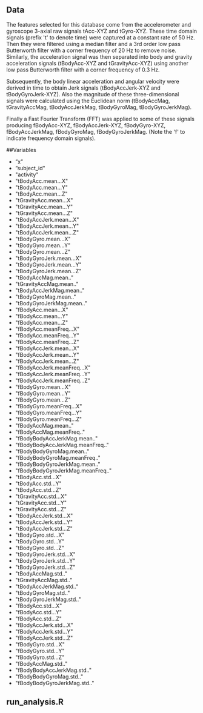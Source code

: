 ## Data
The features selected for this database come from the accelerometer and gyroscope 3-axial raw signals tAcc-XYZ and tGyro-XYZ. These time domain signals (prefix 't' to denote time) were captured at a constant rate of 50 Hz. Then they were filtered using a median filter and a 3rd order low pass Butterworth filter with a corner frequency of 20 Hz to remove noise. Similarly, the acceleration signal was then separated into body and gravity acceleration signals (tBodyAcc-XYZ and tGravityAcc-XYZ) using another low pass Butterworth filter with a corner frequency of 0.3 Hz. 

Subsequently, the body linear acceleration and angular velocity were derived in time to obtain Jerk signals (tBodyAccJerk-XYZ and tBodyGyroJerk-XYZ). Also the magnitude of these three-dimensional signals were calculated using the Euclidean norm (tBodyAccMag, tGravityAccMag, tBodyAccJerkMag, tBodyGyroMag, tBodyGyroJerkMag). 

Finally a Fast Fourier Transform (FFT) was applied to some of these signals producing fBodyAcc-XYZ, fBodyAccJerk-XYZ, fBodyGyro-XYZ, fBodyAccJerkMag, fBodyGyroMag, fBodyGyroJerkMag. (Note the 'f' to indicate frequency domain signals). 

##Variables
* ”x”
* ”subject_id"
* "activity"
* "tBodyAcc.mean...X"
* "tBodyAcc.mean...Y"
* "tBodyAcc.mean...Z"
* "tGravityAcc.mean...X"
* "tGravityAcc.mean...Y"
* "tGravityAcc.mean...Z"
* "tBodyAccJerk.mean...X"
* "tBodyAccJerk.mean...Y"
* "tBodyAccJerk.mean...Z"
* "tBodyGyro.mean...X"
* "tBodyGyro.mean...Y"
* "tBodyGyro.mean...Z"
* "tBodyGyroJerk.mean...X"
* "tBodyGyroJerk.mean...Y"
* "tBodyGyroJerk.mean...Z"
* "tBodyAccMag.mean.."
* "tGravityAccMag.mean.."
* "tBodyAccJerkMag.mean.."
* "tBodyGyroMag.mean.."
* "tBodyGyroJerkMag.mean.."
* "fBodyAcc.mean...X"
* "fBodyAcc.mean...Y"
* "fBodyAcc.mean...Z"
* "fBodyAcc.meanFreq...X"
* "fBodyAcc.meanFreq...Y"
* "fBodyAcc.meanFreq...Z"
* "fBodyAccJerk.mean...X"
* "fBodyAccJerk.mean...Y"
* "fBodyAccJerk.mean...Z"
* "fBodyAccJerk.meanFreq...X"
* "fBodyAccJerk.meanFreq...Y"
* "fBodyAccJerk.meanFreq...Z"
* "fBodyGyro.mean...X"
* "fBodyGyro.mean...Y"
* "fBodyGyro.mean...Z"
* "fBodyGyro.meanFreq...X"
* "fBodyGyro.meanFreq...Y"
* "fBodyGyro.meanFreq...Z"
* "fBodyAccMag.mean.."
* "fBodyAccMag.meanFreq.."
* "fBodyBodyAccJerkMag.mean.."
* "fBodyBodyAccJerkMag.meanFreq.."
* "fBodyBodyGyroMag.mean.."
* "fBodyBodyGyroMag.meanFreq.."
* "fBodyBodyGyroJerkMag.mean.."
* "fBodyBodyGyroJerkMag.meanFreq.."
* "tBodyAcc.std...X"
* "tBodyAcc.std...Y"
* "tBodyAcc.std...Z"
* "tGravityAcc.std...X"
* "tGravityAcc.std...Y"
* "tGravityAcc.std...Z"
* "tBodyAccJerk.std...X"
* "tBodyAccJerk.std...Y"
* "tBodyAccJerk.std...Z"
* "tBodyGyro.std...X"
* "tBodyGyro.std...Y"
* "tBodyGyro.std...Z"
* "tBodyGyroJerk.std...X"
* "tBodyGyroJerk.std...Y"
* "tBodyGyroJerk.std...Z"
* "tBodyAccMag.std.."
* "tGravityAccMag.std.."
* "tBodyAccJerkMag.std.."
* "tBodyGyroMag.std.."
* "tBodyGyroJerkMag.std.."
* "fBodyAcc.std...X"
* "fBodyAcc.std...Y"
* "fBodyAcc.std...Z"
* "fBodyAccJerk.std...X"
* "fBodyAccJerk.std...Y"
* "fBodyAccJerk.std...Z"
* "fBodyGyro.std...X"
* "fBodyGyro.std...Y"
* "fBodyGyro.std...Z"
* "fBodyAccMag.std.."
* "fBodyBodyAccJerkMag.std.."
* "fBodyBodyGyroMag.std.."
* "fBodyBodyGyroJerkMag.std.."
  
## run_analysis.R
